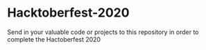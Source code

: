 # Hacktoberfest-2020
Send in your valuable code or projects to this repository in order to complete the Hactoberfest 2020
